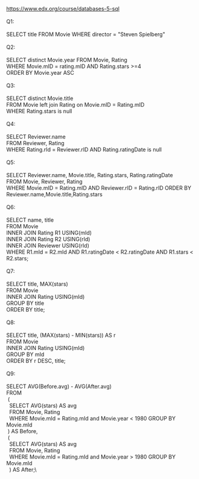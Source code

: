 
https://www.edx.org/course/databases-5-sql \
<br/>
Q1:\
<br/>
SELECT title FROM Movie WHERE director = "Steven Spielberg"\
<br/>
Q2:\
<br/>
SELECT distinct Movie.year FROM Movie, Rating \
WHERE Movie.mID = rating.mID AND Rating.stars >=4 \
ORDER BY Movie.year ASC\
<br/>
Q3:\
<br/>
SELECT distinct Movie.title \
FROM Movie left join Rating on Movie.mID = Rating.mID \
WHERE Rating.stars is null\
<br/>
Q4:\
<br/>
SELECT Reviewer.name \
FROM Reviewer, Rating \
WHERE Rating.rId = Reviewer.rID AND Rating.ratingDate is null\
<br/>
Q5:\
<br/>
SELECT Reviewer.name, Movie.title, Rating.stars, Rating.ratingDate \
FROM Movie, Reviewer, Rating \
WHERE Movie.mID = Rating.mID AND Reviewer.rID = Rating.rID ORDER BY Reviewer.name,Movie.title,Rating.stars\
<br/>
Q6:\
<br/>
SELECT name, title\
FROM Movie\
INNER JOIN Rating R1 USING(mId)\
INNER JOIN Rating R2 USING(rId)\
INNER JOIN Reviewer USING(rId)\
WHERE R1.mId = R2.mId AND R1.ratingDate < R2.ratingDate AND R1.stars < R2.stars;\
<br/>
Q7:\
<br/>
SELECT title, MAX(stars)\
FROM Movie\
INNER JOIN Rating USING(mId)\
GROUP BY title\
ORDER BY title;\
<br/>
Q8:\
<br/>
SELECT title, (MAX(stars) - MIN(stars)) AS r\
FROM Movie\
INNER JOIN Rating USING(mId)\
GROUP BY mId\
ORDER BY r DESC, title;\
<br/>
Q9:\
<br/>
SELECT AVG(Before.avg) - AVG(After.avg) \
FROM \
&nbsp;( \
    &nbsp;&nbsp;SELECT AVG(stars) AS avg \
    &nbsp;&nbsp;FROM Movie, Rating  \
    &nbsp;&nbsp;WHERE Movie.mId = Rating.mId and Movie.year < 1980 GROUP BY Movie.mId\
  &nbsp;) AS Before,\
  &nbsp;(\
    &nbsp;&nbsp;SELECT AVG(stars) AS avg \
    &nbsp;&nbsp;FROM Movie, Rating  \
    &nbsp;&nbsp;WHERE Movie.mId = Rating.mId and Movie.year > 1980 GROUP BY Movie.mId\
  &nbsp;&nbsp;) AS After;\
